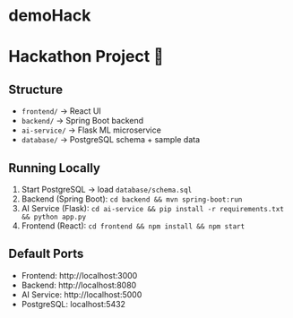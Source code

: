 # demoHack
# Hackathon Project 🚀

## Structure
- `frontend/` → React UI
- `backend/` → Spring Boot backend
- `ai-service/` → Flask ML microservice
- `database/` → PostgreSQL schema + sample data

## Running Locally
1. Start PostgreSQL → load `database/schema.sql`
2. Backend (Spring Boot): `cd backend && mvn spring-boot:run`
3. AI Service (Flask): `cd ai-service && pip install -r requirements.txt && python app.py`
4. Frontend (React): `cd frontend && npm install && npm start`

## Default Ports
- Frontend: http://localhost:3000
- Backend: http://localhost:8080
- AI Service: http://localhost:5000
- PostgreSQL: localhost:5432
